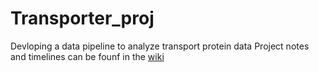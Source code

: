 # Transporter_proj
Devloping a data pipeline to analyze transport protein data 
Project notes and timelines can be founf in the [wiki](https://github.com/s-joshid/Transporter_proj/wiki)
